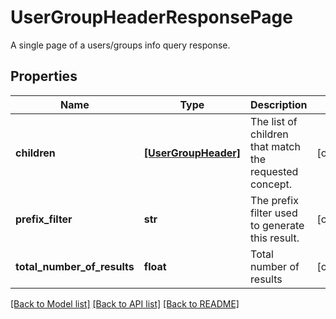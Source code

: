 # UserGroupHeaderResponsePage

A single page of a users/groups info query response.
## Properties
Name | Type | Description | Notes
------------ | ------------- | ------------- | -------------
**children** | [**[UserGroupHeader]**](UserGroupHeader.md) | The list of children that match the requested concept. | [optional] 
**prefix_filter** | **str** | The prefix filter used to generate this result. | [optional] 
**total_number_of_results** | **float** | Total number of results | [optional] 

[[Back to Model list]](../README.md#documentation-for-models) [[Back to API list]](../README.md#documentation-for-api-endpoints) [[Back to README]](../README.md)


